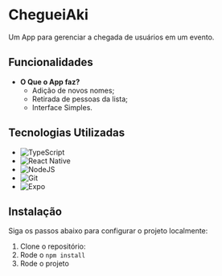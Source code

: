 # ChegueiAki

Um App para gerenciar a chegada de usuários em um evento.

## Funcionalidades

- **O Que o App faz?**
  - Adição de novos nomes;
  - Retirada de pessoas da lista;
  - Interface Simples.


## Tecnologias Utilizadas
- ![TypeScript](https://img.shields.io/badge/TypeScript-007ACC?style=for-the-badge&logo=typescript&logoColor=white)
- ![React Native](https://img.shields.io/badge/React_Native-20232A?style=for-the-badge&logo=react&logoColor=61DAFB)
- ![NodeJS](https://img.shields.io/badge/node.js-6DA55F?style=for-the-badge&logo=node.js&logoColor=white)
- ![Git](https://img.shields.io/badge/GIT-E44C30?style=for-the-badge&logo=git&logoColor=white)
- ![Expo](https://img.shields.io/badge/Expo-000020?style=for-the-badge&logo=expo&logoColor=white)

## Instalação

Siga os passos abaixo para configurar o projeto localmente:

1. Clone o repositório:
2. Rode o `npm install`
3. Rode o projeto
